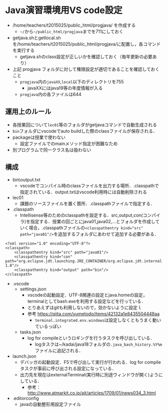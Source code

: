 # Java演習環境用VS code設定
- /home/teachers/t2015025/public_html/progjava/ を作成する
  - `~/`から`~/public_html/progjava`までを711にしておく
- getjava.shとgetlocal.shを/home/teachers/t2015025/public_html/progjava/に配置し，各コマンドを実行する
  - getjava.shのclass設定が正しいかを確認しておく（毎年更新の必要あり）
- 上記 progjava フォルダに対して権限設定が適切であることを確認しておくこと
  - `progjava`内の`javaXX`,`local`以下のディレクトリを755
    - javaXXにはjava19等の年度情報が入る
  - `progjava`内の各ファイルは644


## 運用上のルール
- 各授業回について`lec01`等のフォルダがgetjavaコマンドで自動生成される
- `bin`フォルダにvscodeでauto buildした際のclassファイルが保存される．
- packageは授業で使わない
  - 設定ファイルでのmainメソッド指定が困難なため
- 別プログラムで同一クラス名は扱わない

## 構成
- bin\output.txt
  - vscodeでコンパイル時のclassファイルを出力する場所．.classpathで指定されている．output.txtはvscode利用時には自動削除される
- lec01
  - 課題のソースファイルを置く箇所．.classpathファイルで指定する．
- .classpath
  - Intellisense等のためのclasspathを設定する．src,output,con(コンパイラ)を指定する．授業の回ごとにjava01,java02,...とフォルダを作成していく場合，.classpathファイルの`<classpathentry kind="src" path="java01"/>`を追加するフォルダにあわせて追加する必要がある．

```
<?xml version="1.0" encoding="UTF-8"?>
<classpath>
	<classpathentry kind="src" path="java01"/>
	<classpathentry kind="con" path="org.eclipse.jdt.launching.JRE_CONTAINER/org.eclipse.jdt.internal.debug.ui.launcher.StandardVMType/JavaSE-1.8"/>
	<classpathentry kind="output" path="bin"/>
</classpath>
```

- .vscode
  - settings.json
    - vscodeの起動設定．UTF-8関連の設定とjava.homeの設定，terminalとしてbash.exeを利用する設定などを行っている．
    - とりあえずはgitも利用しないので，効かないように設定ｌ
    - 参考 https://qiita.com/yumetodo/items/42132a1e8435504448aa
      - `terminal.integrated.env.windows`は設定しなくともうまく動いているっぽい
  - tasks.json
    - log for compileというロギングを行うタスクを呼び出している．
      - logタスクは~/kadai/java18フォルダの`.java_bash_history.%Y%m`ファイルに追記される．
- launch.json
    - デバッガの起動設定．F5で呼び出して実行が行われる．log for compileタスクが事前に呼び出される設定になっている．
    - 出力先を現在はexternalTerminal(実行時に別途ウィンドウが開く)ようにしている．
      - 参考：http://www.atmarkit.co.jp/ait/articles/1709/01/news034_3.html
- .editorconfig
  - javaの自動整形用設定ファイル

